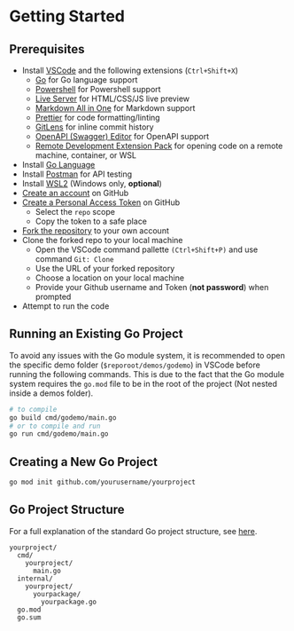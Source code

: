 # Getting Started

## Prerequisites

- Install [VSCode](https://code.visualstudio.com/) and the following extensions (`Ctrl+Shift+X`)
  - [Go](https://marketplace.visualstudio.com/items?itemName=golang.Go) for Go language support
  - [Powershell](https://marketplace.visualstudio.com/items?itemName=ms-vscode.PowerShell) for Powershell support
  - [Live Server](https://marketplace.visualstudio.com/items?itemName=ritwickdey.LiveServer) for HTML/CSS/JS live preview
  - [Markdown All in One](https://marketplace.visualstudio.com/items?itemName=yzhang.markdown-all-in-one) for Markdown support
  - [Prettier](https://marketplace.visualstudio.com/items?itemName=esbenp.prettier-vscode) for code formatting/linting
  - [GitLens](https://marketplace.visualstudio.com/items?itemName=eamodio.gitlens) for inline commit history
  - [OpenAPI (Swagger) Editor](https://marketplace.visualstudio.com/items?itemName=42Crunch.vscode-openapi) for OpenAPI support
  - [Remote Development Extension Pack](https://marketplace.visualstudio.com/items?itemName=ms-vscode-remote.vscode-remote-extensionpack) for opening code on a remote machine, container, or WSL
- Install [Go Language](https://golang.org/)
- Install [Postman](https://www.postman.com/) for API testing
- Install [WSL2](https://learn.microsoft.com/en-us/windows/wsl/install) (Windows only, **optional**)
- [Create an account](https://github.com/signup) on GitHub
- [Create a Personal Access Token](https://github.com/settings/tokens/new) on GitHub
  - Select the `repo` scope
  - Copy the token to a safe place
- [Fork the repository](https://github.com/JRHemmen/software-eng-course/fork) to your own account
- Clone the forked repo to your local machine
  - Open the VSCode command pallette `(Ctrl+Shift+P)` and use command `Git: Clone`
  - Use the URL of your forked repository
  - Choose a location on your local machine
  - Provide your Github username and Token (**not password**) when prompted
- Attempt to run the code

## Running an Existing Go Project

To avoid any issues with the Go module system, it is recommended to open the specific demo folder (`$reporoot/demos/godemo`) in VSCode before running the following commands. This is due to the fact that the Go module system requires the `go.mod` file to be in the root of the project (Not nested inside a demos folder).

```bash
# to compile
go build cmd/godemo/main.go
# or to compile and run
go run cmd/godemo/main.go
```

## Creating a New Go Project

```bash
go mod init github.com/yourusername/yourproject
```

## Go Project Structure

For a full explanation of the standard Go project structure, see [here](https://github.com/golang-standards/project-layout).

```plaintext
yourproject/
  cmd/
    yourproject/
      main.go
  internal/
    yourproject/
      yourpackage/
        yourpackage.go
  go.mod
  go.sum
```
